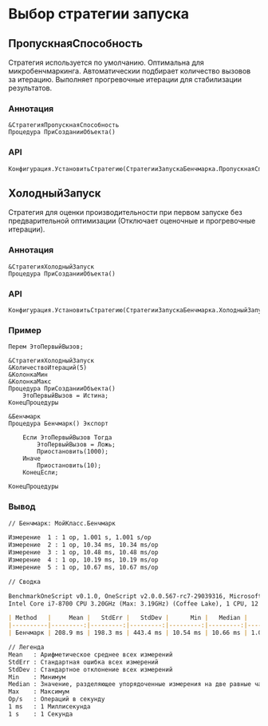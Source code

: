 # Выбор стратегии запуска

## ПропускнаяСпособность

Стратегия используется по умолчанию. Оптимальна для микробенчмаркинга. 
Автоматическии подбирает количество вызовов за итерацию. Выполняет прогревочные итерации для стабилизации результатов.

### Аннотация

```bsl
&СтратегияПропускнаяСпособность
Процедура ПриСозданииОбъекта()
```

### API

```bsl
Конфигурация.УстановитьСтратегию(СтратегииЗапускаБенчмарка.ПропускнаяСпособность)
```

## ХолодныйЗапуск

Стратегия для оценки производительности при первом запуске без предварительной оптимизации (Отключает оценочные и прогревочные итерации).

### Аннотация

```bsl
&СтратегияХолодныйЗапуск
Процедура ПриСозданииОбъекта()
```

### API

```bsl
Конфигурация.УстановитьСтратегию(СтратегииЗапускаБенчмарка.ХолодныйЗапуск)
```

### Пример

```bsl
Перем ЭтоПервыйВызов;

&СтратегияХолодныйЗапуск
&КоличествоИтераций(5)
&КолонкаМин
&КолонкаМакс
Процедура ПриСозданииОбъекта()
	ЭтоПервыйВызов = Истина;	
КонецПроцедуры

&Бенчмарк
Процедура Бенчмарк() Экспорт
	
	Если ЭтоПервыйВызов Тогда
		ЭтоПервыйВызов = Ложь;
		Приостановить(1000);
	Иначе
		Приостановить(10);
	КонецЕсли;

КонецПроцедуры
```

### Вывод

```md
// Бенчмарк: МойКласс.Бенчмарк

Измерение  1 : 1 op, 1.001 s, 1.001 s/op
Измерение  2 : 1 op, 10.34 ms, 10.34 ms/op
Измерение  3 : 1 op, 10.48 ms, 10.48 ms/op
Измерение  4 : 1 op, 10.19 ms, 10.19 ms/op
Измерение  5 : 1 op, 10.67 ms, 10.67 ms/op

// Сводка

BenchmarkOneScript v0.1.0, OneScript v2.0.0.567-rc7-29039316, Microsoft Windows NT 10.0.20348.0 \
Intel Core i7-8700 CPU 3.20GHz (Max: 3.19GHz) (Coffee Lake), 1 CPU, 12 logical and 6 physical cores

| Method   |     Mean |   StdErr |   StdDev |      Min |   Median |     Max |  Op/s |
|----------|---------:|---------:|---------:|---------:|---------:|--------:|------:|
| Бенчмарк | 208.9 ms | 198.3 ms | 443.4 ms | 10.54 ms | 10.66 ms | 1.002 s | 4.786 |

// Легенда
Mean   : Арифметическое среднее всех измерений
StdErr : Стандартная ошибка всех измерений
StdDev : Стандартное отклонение всех измерений
Min    : Минимум
Median : Значение, разделяющее упорядоченные измерения на две равные части
Max    : Максимум
Op/s   : Операций в секунду
1 ms   : 1 Миллисекунда
1 s    : 1 Секунда
```
